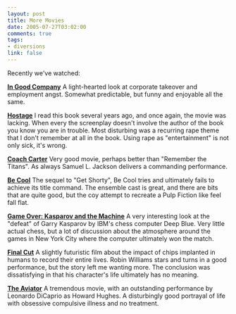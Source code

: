 ```yaml
--- 
layout: post
title: More Movies
date: 2005-07-27T03:02:00
comments: true
tags:
- diversions
link: false
---
```

Recently we've watched:

<strong><a href="http://imdb.com/title/tt0385267/" title="In Good Company">In Good Company</a></strong>
A light-hearted look at corporate takeover and employment angst. Somewhat predictable, but funny and enjoyable all the same.

<strong><a href="http://imdb.com/title/tt0340163/" title="Hostage">Hostage</a></strong>
I read this book several years ago, and once again, the movie was lacking. When every the screenplay doesn't involve the author of the book you know you are in trouble. Most disturbing was a recurring rape theme that I don't remember at all in the book. Using rape as "entertainment" is not only sick, it's wrong.

<strong><a href="http://imdb.com/title/tt0393162/" title="Coach Carter">Coach Carter</a></strong>
Very good movie, perhaps better than "Remember the Titans". As always Samuel L. Jackson delivers a commanding performance.

<strong><a href="http://imdb.com/title/tt0377471/" title="Be Cool">Be Cool</a></strong>
The sequel to "Get Shorty", Be Cool tries and ultimately fails to achieve its title command. The ensemble cast is great, and there are bits that are quite good, but the coy attempt to recreate a Pulp Fiction like feel fall flat.

<strong><a href="http://imdb.com/title/tt0379296/" title="Game Over: Kasparov and the Machine">Game Over: Kasparov and the Machine</a></strong>
A very interesting look at the "defeat" of Garry Kasparov by IBM's chess computer Deep Blue. Very little actual chess, but a lot of discussion about the atmosphere around the games in New York City where the computer ultimately won the match.

<strong><a href="http://imdb.com/title/tt0364343/" title="Final Cut">Final Cut</a></strong>
A slightly futuristic film about the impact of chips implanted in humans to record their entire lives. Robin Williams stars and turns in a good performance, but the story left me wanting more. The conclusion was dissatisfying in that his character's life ultimately has no meaning.

<strong><a href="http://imdb.com/title/tt0338751/" title="The Aviator">The Aviator</a></strong>
A tremendous movie, with an outstanding performance by Leonardo DiCaprio as Howard Hughes. A disturbingly good portrayal of life with obsessive compulsive illness and no treatment.
